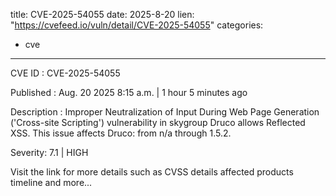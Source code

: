  
title: CVE-2025-54055
date: 2025-8-20
lien: "https://cvefeed.io/vuln/detail/CVE-2025-54055"
categories:
  - cve
---

CVE ID : CVE-2025-54055

Published :  Aug. 20
2025
8:15 a.m. | 1 hour
5 minutes ago

Description : Improper Neutralization of Input During Web Page Generation ('Cross-site Scripting') vulnerability in skygroup Druco allows Reflected XSS. This issue affects Druco: from n/a through 1.5.2.

Severity: 7.1 | HIGH

Visit the link for more details
such as CVSS details
affected products
timeline
and more...

